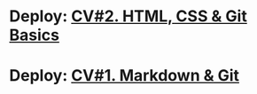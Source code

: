 # Deploy: [CV#2. HTML, CSS & Git Basics](https://mitrofanzxc.github.io/rsschool-cv/)

# Deploy: [CV#1. Markdown & Git](https://mitrofanzxc.github.io/rsschool-cv/cv)
